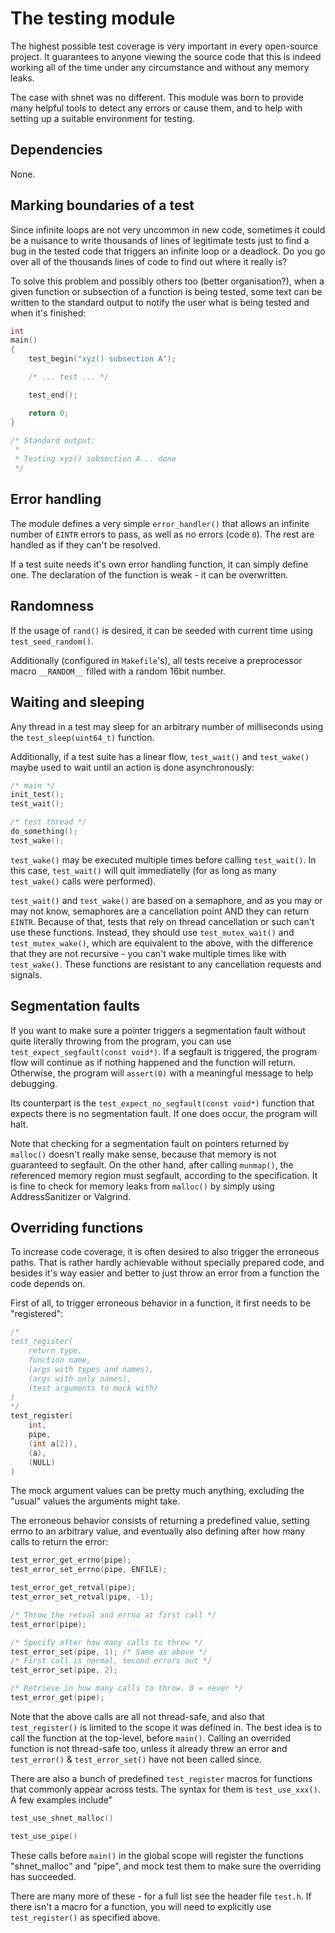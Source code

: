 # The testing module

The highest possible test coverage is very important in every open-source
project. It guarantees to anyone viewing the source code that this is indeed
working all of the time under any circumstance and without any memory leaks.

The case with shnet was no different. This module was born to provide many
helpful tools to detect any errors or cause them, and to help with setting up
a suitable environment for testing.

## Dependencies

None.

## Marking boundaries of a test

Since infinite loops are not very uncommon in new code, sometimes it could be a
nuisance to write thousands of lines of legitimate tests just to find a bug in
the tested code that triggers an infinite loop or a deadlock. Do you go over
all of the thousands lines of code to find out where it really is?

To solve this problem and possibly others too (better organisation?), when a
given function or subsection of a function is being tested, some text can be
written to the standard output to notify the user what is being tested and
when it's finished:

```c
int
main()
{
	test_begin("xyz() subsection A");

	/* ... test ... */

	test_end();

	return 0;
}

/* Standard output:
 *
 * Testing xyz() subsection A... done
 */
```

## Error handling

The module defines a very simple `error_handler()` that allows an infinite
number of `EINTR` errors to pass, as well as no errors (code `0`). The rest
are handled as if they can't be resolved.

If a test suite needs it's own error handling function, it can simply define
one. The declaration of the function is weak - it can be overwritten.

## Randomness

If the usage of `rand()` is desired, it can be seeded
with current time using `test_seed_random()`.

Additionally (configured in `Makefile`'s), all tests receive a
preprocessor macro `__RANDOM__` filled with a random 16bit number.

## Waiting and sleeping

Any thread in a test may sleep for an arbitrary number of
milliseconds using the `test_sleep(uint64_t)` function.

Additionally, if a test suite has a linear flow, `test_wait()` and
`test_wake()` maybe used to wait until an action is done asynchronously:

```c
/* main */
init_test();
test_wait();

/* test thread */
do_something();
test_wake();
```

`test_wake()` may be executed multiple times before calling `test_wait()`.
In this case, `test_wait()` will quit immediatelly (for as long as many
`test_wake()` calls were performed).

`test_wait()` and `test_wake()` are based on a semaphore, and as you may or may
not know, semaphores are a cancellation point AND they can return `EINTR`.
Because of that, tests that rely on thread cancellation or such can't use these
functions. Instead, they should use `test_mutex_wait()` and `test_mutex_wake()`,
which are equivalent to the above, with the difference that they are not
recursive - you can't wake multiple times like with `test_wake()`. These
functions are resistant to any cancellation requests and signals.

## Segmentation faults

If you want to make sure a pointer triggers a segmentation fault
without quite literally throwing from the program, you can use
`test_expect_segfault(const void*)`. If a segfault is triggered,
the program flow will continue as if nothing happened and the
function will return. Otherwise, the program will `assert(0)`
with a meaningful message to help debugging.

Its counterpart is the `test_expect_no_segfault(const void*)`
function that expects there is no segmentation fault. If one
does occur, the program will halt.

Note that checking for a segmentation fault on pointers returned by `malloc()`
doesn't really make sense, because that memory is not guaranteed to segfault.
On the other hand, after calling `munmap()`, the referenced memory region must
segfault, according to the specification. It is fine to check for memory leaks
from `malloc()` by simply using AddressSanitizer or Valgrind.

## Overriding functions

To increase code coverage, it is often desired to also trigger the erroneous
paths. That is rather hardly achievable without specially prepared code, and
besides it's way easier and better to just throw an error from a function the
code depends on.

First of all, to trigger erroneous behavior in
a function, it first needs to be "registered":

```c
/*
test_register(
	return type,
	function name,
	(args with types and names),
	(args with only names),
	(test arguments to mock with)
)
*/
test_register(
	int,
	pipe,
	(int a[2]),
	(a),
	(NULL)
)
```

The mock argument values can be pretty much anything,
excluding the "usual" values the arguments might take.

The erroneous behavior consists of returning a predefined
value, setting errno to an arbitrary value, and eventually
also defining after how many calls to return the error:

```c
test_error_get_errno(pipe);
test_error_set_errno(pipe, ENFILE);

test_error_get_retval(pipe);
test_error_set_retval(pipe, -1);

/* Throw the retval and errno at first call */
test_error(pipe);

/* Specify after how many calls to throw */
test_error_set(pipe, 1); /* Same as above */
/* First call is normal, second errors out */
test_error_set(pipe, 2);

/* Retrieve in how many calls to throw. 0 = never */
test_error_get(pipe);
```

Note that the above calls are all not thread-safe, and also that
`test_register()` is limited to the scope it was defined in. The
best idea is to call the function at the top-level, before `main()`.
Calling an overrided function is not thread-safe too, unless it
already threw an error and `test_error()` & `test_error_set()`
have not been called since.

There are also a bunch of predefined `test_register` macros for functions
that commonly appear across tests. The syntax for them is `test_use_xxx()`.
A few examples include"

```c
test_use_shnet_malloc()

test_use_pipe()
```

These calls before `main()` in the global scope will
register the functions "shnet_malloc" and "pipe", and
mock test them to make sure the overriding has succeeded.

There are many more of these - for a full list see the header file `test.h`.
If there isn't a macro for a function, you will need to explicitly use
`test_register()` as specified above.
